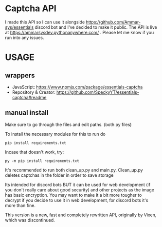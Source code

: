 # Captcha API
I made this API so I can use it alongside https://github.com/Ammar-sys/essentials discord bot and I've decided to make it public. The API is live at https://ammarsysdev.pythonanywhere.com/ . Please let me know if you run into any issues.

# USAGE

## wrappers

 - JavaScript: https://www.npmjs.com/package/essentials-captcha
 - Repository & Creator: https://github.com/SpeckyYT/essentials-captcha#readme

## manual install
 
 Make sure to go through the files and edit paths. (both py files)
 
 To install the necessary modules for this to run do

```
pip install requirements.txt
``` 

Incase that doesn't work, try:

```
py -m pip install requirements.txt
```

It's recommended to run both clean_up.py and main.py. Clean_up.py deletes captchas in the folder in order to save storage

Its intended for discord bots BUT it can be used for web development (if you don't really care about good security) and other projects as the image has basic encryption. You may want to make it a bit more tougher to decrypt if you decide to use it in web development, for discord bots it's more than fine.

This version is a new, fast and completely rewritten API, originally by Vixen, which was discontinued.
